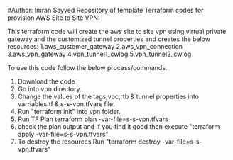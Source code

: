 #Author: Imran Sayyed
Repository of template Terraform codes for provision AWS Site to Site VPN:

This terraform code will create the aws site to site vpn using virtual private gateway and the customized tunnel properties and creates the below resources:
    1.aws_customer_gateway
    2.aws_vpn_connection
    3.aws_vpn_gateway
    4.vpn_tunnel1_cwlog
    5.vpn_tunnel2_cwlog

To use this code follow the below process/commands.

1. Download the code
2. Go into vpn directory.
3. Change the values of the tags,vpc,rtb & tunnel properties into varriables.tf & s-s-vpn.tfvars file.
4. Run "terraform init" into vpn folder.
5. Run TF Plan terraform plan -var-file=s-s-vpn.tfvars
6. check the plan output and if you find it good then execute "terraform apply -var-file=s-s-vpn.tfvars"
7. To destroy the resources Run "terraform destroy -var-file=s-s-vpn.tfvars"
